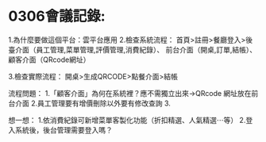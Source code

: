 # 0306會議記錄:
1.為什麼要做這個平台：雲平台應用
2.檢查系統流程：
首頁>註冊>餐廳登入>後臺介面（員工管理,菜單管理,評價管理,消費紀錄）、
                  前台介面（開桌,訂單,結帳）、
                  顧客介面（QRcode網址）

3.檢查實際流程：
開桌>生成QRCODE>點餐介面>結帳

流程問題：
1.「顧客介面」為何在系統裡？應不需獨立出來->QRcode 網址放在前台介面
2.員工管理要有增價刪除以外要有修改查詢
3.

想一想：
1.依消費紀錄可新增菜單客製化功能（折扣精選、人氣精選⋯等）
2.登入系統後，後台管理需要登入嗎？
